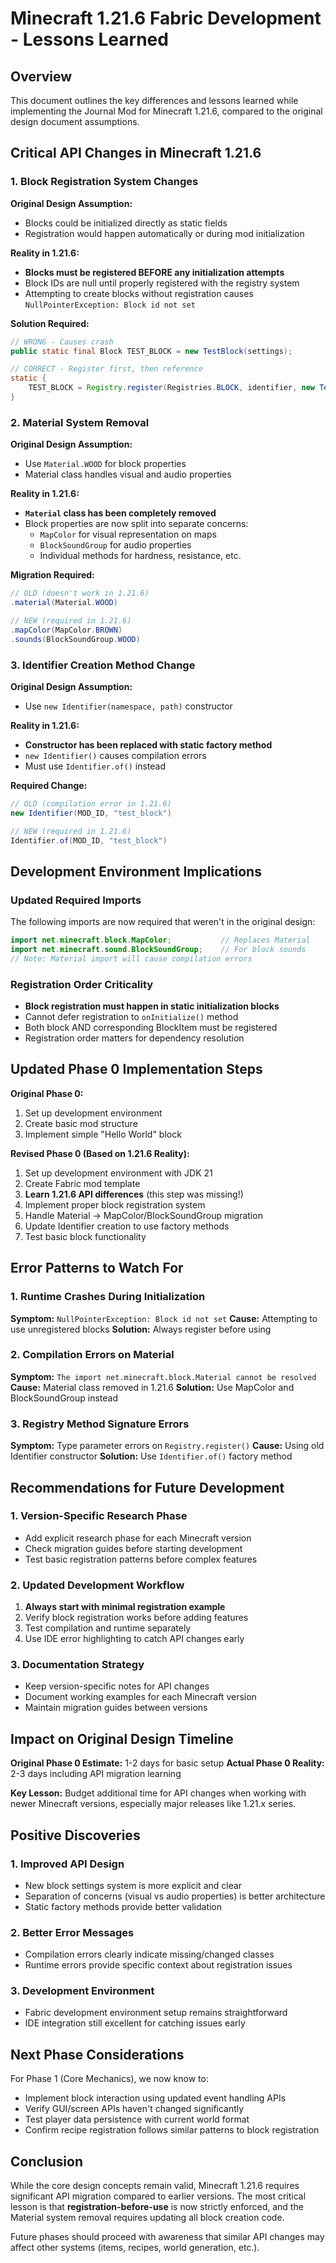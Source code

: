 # Minecraft 1.21.6 Fabric Development - Lessons Learned

## Overview
This document outlines the key differences and lessons learned while implementing the Journal Mod for Minecraft 1.21.6, compared to the original design document assumptions.

## Critical API Changes in Minecraft 1.21.6

### 1. Block Registration System Changes

**Original Design Assumption:**
- Blocks could be initialized directly as static fields
- Registration would happen automatically or during mod initialization

**Reality in 1.21.6:**
- **Blocks must be registered BEFORE any initialization attempts**
- Block IDs are null until properly registered with the registry system
- Attempting to create blocks without registration causes `NullPointerException: Block id not set`

**Solution Required:**
```java
// WRONG - Causes crash
public static final Block TEST_BLOCK = new TestBlock(settings);

// CORRECT - Register first, then reference
static {
    TEST_BLOCK = Registry.register(Registries.BLOCK, identifier, new TestBlock(settings));
}
```

### 2. Material System Removal

**Original Design Assumption:**
- Use `Material.WOOD` for block properties
- Material class handles visual and audio properties

**Reality in 1.21.6:**
- **`Material` class has been completely removed**
- Block properties are now split into separate concerns:
  - `MapColor` for visual representation on maps
  - `BlockSoundGroup` for audio properties
  - Individual methods for hardness, resistance, etc.

**Migration Required:**
```java
// OLD (doesn't work in 1.21.6)
.material(Material.WOOD)

// NEW (required in 1.21.6)
.mapColor(MapColor.BROWN)
.sounds(BlockSoundGroup.WOOD)
```

### 3. Identifier Creation Method Change

**Original Design Assumption:**
- Use `new Identifier(namespace, path)` constructor

**Reality in 1.21.6:**
- **Constructor has been replaced with static factory method**
- `new Identifier()` causes compilation errors
- Must use `Identifier.of()` instead

**Required Change:**
```java
// OLD (compilation error in 1.21.6)
new Identifier(MOD_ID, "test_block")

// NEW (required in 1.21.6)
Identifier.of(MOD_ID, "test_block")
```

## Development Environment Implications

### Updated Required Imports
The following imports are now required that weren't in the original design:

```java
import net.minecraft.block.MapColor;           // Replaces Material
import net.minecraft.sound.BlockSoundGroup;    // For block sounds
// Note: Material import will cause compilation errors
```

### Registration Order Criticality
- **Block registration must happen in static initialization blocks**
- Cannot defer registration to `onInitialize()` method
- Both block AND corresponding BlockItem must be registered
- Registration order matters for dependency resolution

## Updated Phase 0 Implementation Steps

**Original Phase 0:**
1. Set up development environment
2. Create basic mod structure
3. Implement simple "Hello World" block

**Revised Phase 0 (Based on 1.21.6 Reality):**
1. Set up development environment with JDK 21
2. Create Fabric mod template
3. **Learn 1.21.6 API differences** (this step was missing!)
4. Implement proper block registration system
5. Handle Material → MapColor/BlockSoundGroup migration
6. Update Identifier creation to use factory methods
7. Test basic block functionality

## Error Patterns to Watch For

### 1. Runtime Crashes During Initialization
**Symptom:** `NullPointerException: Block id not set`
**Cause:** Attempting to use unregistered blocks
**Solution:** Always register before using

### 2. Compilation Errors on Material
**Symptom:** `The import net.minecraft.block.Material cannot be resolved`
**Cause:** Material class removed in 1.21.6
**Solution:** Use MapColor and BlockSoundGroup instead

### 3. Registry Method Signature Errors
**Symptom:** Type parameter errors on `Registry.register()`
**Cause:** Using old Identifier constructor
**Solution:** Use `Identifier.of()` factory method

## Recommendations for Future Development

### 1. Version-Specific Research Phase
- Add explicit research phase for each Minecraft version
- Check migration guides before starting development
- Test basic registration patterns before complex features

### 2. Updated Development Workflow
1. **Always start with minimal registration example**
2. Verify block registration works before adding features
3. Test compilation and runtime separately
4. Use IDE error highlighting to catch API changes early

### 3. Documentation Strategy
- Keep version-specific notes for API changes
- Document working examples for each Minecraft version
- Maintain migration guides between versions

## Impact on Original Design Timeline

**Original Phase 0 Estimate:** 1-2 days for basic setup
**Actual Phase 0 Reality:** 2-3 days including API migration learning

**Key Lesson:** Budget additional time for API changes when working with newer Minecraft versions, especially major releases like 1.21.x series.

## Positive Discoveries

### 1. Improved API Design
- New block settings system is more explicit and clear
- Separation of concerns (visual vs audio properties) is better architecture
- Static factory methods provide better validation

### 2. Better Error Messages
- Compilation errors clearly indicate missing/changed classes
- Runtime errors provide specific context about registration issues

### 3. Development Environment
- Fabric development environment setup remains straightforward
- IDE integration still excellent for catching issues early

## Next Phase Considerations

For Phase 1 (Core Mechanics), we now know to:
- Implement block interaction using updated event handling APIs
- Verify GUI/screen APIs haven't changed significantly
- Test player data persistence with current world format
- Confirm recipe registration follows similar patterns to block registration

## Conclusion

While the core design concepts remain valid, Minecraft 1.21.6 requires significant API migration compared to earlier versions. The most critical lesson is that **registration-before-use** is now strictly enforced, and the Material system removal requires updating all block creation code.

Future phases should proceed with awareness that similar API changes may affect other systems (items, recipes, world generation, etc.).